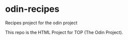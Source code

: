# odin-recipes
Recipes project for the odin project

This repo is the HTML Project for TOP (The Odin Project).
